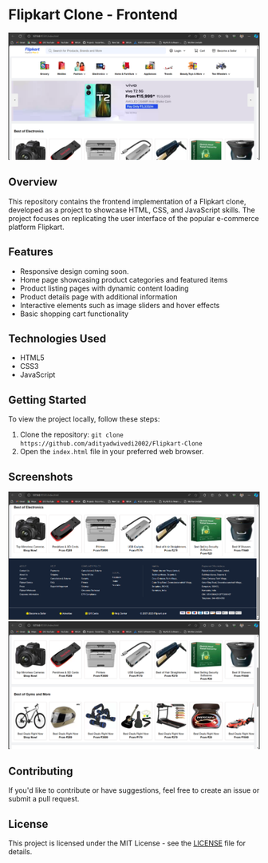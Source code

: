 # Flipkart Clone - Frontend

![Flipkart Clone](images/flipkart1.png)

## Overview
This repository contains the frontend implementation of a Flipkart clone, developed as a project to showcase HTML, CSS, and JavaScript skills. The project focuses on replicating the user interface of the popular e-commerce platform Flipkart.

## Features
- Responsive design coming soon.
- Home page showcasing product categories and featured items
- Product listing pages with dynamic content loading
- Product details page with additional information
- Interactive elements such as image sliders and hover effects
- Basic shopping cart functionality

## Technologies Used
- HTML5
- CSS3
- JavaScript

## Getting Started
To view the project locally, follow these steps:
1. Clone the repository: `git clone https://github.com/adityadwivedi2002/Flipkart-Clone`
2. Open the `index.html` file in your preferred web browser.

## Screenshots
![Product Listing](images/flipkart2.png)
![Contact Details](images/flipkart3.png)

## Contributing
If you'd like to contribute or have suggestions, feel free to create an issue or submit a pull request.

## License
This project is licensed under the MIT License - see the [LICENSE](LICENSE) file for details.

